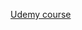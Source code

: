 [Udemy course](https://www.udemy.com/course/docker-mastery/learn/lecture/6791252?start=1#overview)

